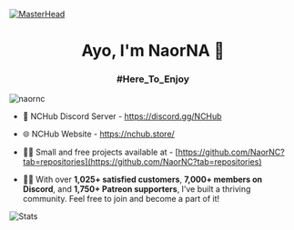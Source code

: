 [![MasterHead](https://developers.giphy.com/branch/master/static/api-512d36c09662682717108a38bbb5c57d.gif)](https://google.com/)
<h1 align="center">Ayo, I'm NaorNA 👋</h1>
<h3 align="center">#Here_To_Enjoy</h3>
<p align="left"> <img src="https://komarev.com/ghpvc/?username=naornc&label=Profile%20views&color=0e75b6&style=flat" alt="naornc" /> </p>

- 🍒 NCHub Discord Server - https://discord.gg/NCHub

- 🌐 NCHub Website - https://nchub.store/

- 👨‍💻 Small and free projects available at - [https://github.com/NaorNC?tab=repositories](https://github.com/NaorNC?tab=repositories)

- 👨‍💼 With over **1,025+ satisfied customers**, **7,000+ members on Discord**, and **1,750+ Patreon supporters**, I’ve built a thriving community. Feel free to join and become a part of it! <br>

![Stats](https://github-readme-stats.vercel.app/api?username=NaorNC&theme=onedark&show_icons=true)

